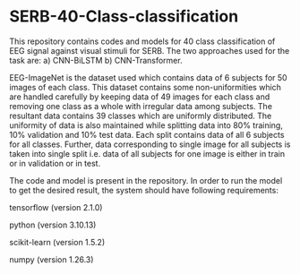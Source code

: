 # SERB-40-Class-classification
This repository contains codes and models for 40 class classification of EEG signal against visual stimuli for SERB. The two approaches used for the task are: a) CNN-BiLSTM b) CNN-Transformer. 

EEG-ImageNet is the dataset used which contains data of 6 subjects for 50 images of each class. This dataset contains some non-uniformities which are handled carefully by keeping data of 49 images for each class and removing one class as a whole with irregular data among subjects. The resultant data contains 39 classes which are uniformly distributed. The uniformity of data is also maintained while splitting data into 80% training, 10% validation and 10% test data. Each split contains data of all 6 subjects for all classes. Further, data corresponding to single image for all subjects is taken into single split i.e. data of all subjects for one image is either in train or in validation or in test.

The code and model is present in the repository. In order to run the model to get the desired result, the system should have following requirements:

tensorflow (version 2.1.0)

python (version 3.10.13)

scikit-learn (version 1.5.2)

numpy (version 1.26.3)
